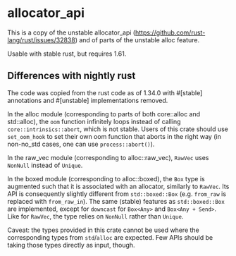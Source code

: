 # allocator_api

This is a copy of the unstable allocator_api
(https://github.com/rust-lang/rust/issues/32838) and of parts of the unstable
alloc feature.

Usable with stable rust, but requires 1.61.

## Differences with nightly rust

The code was copied from the rust code as of 1.34.0
with #[stable] annotations and #[unstable] implementations removed.

In the alloc module (corresponding to parts of both core::alloc and
std::alloc), the `oom` function infinitely loops instead of calling
`core::intrinsics::abort`, which is not stable. Users of this crate should use
`set_oom_hook` to set their own oom function that aborts in the right way (in
non-no_std cases, one can use `process::abort()`).

In the raw_vec module (corresponding to alloc::raw_vec), `RawVec` uses
`NonNull` instead of `Unique`.

In the boxed module (corresponding to alloc::boxed), the `Box` type is
augmented such that it is associated with an allocator, similarly to `RawVec`.
Its API is consequently slightly different from `std::boxed::Box` (e.g.
`from_raw` is replaced with `from_raw_in`). The same (stable) features as
`std::boxed::Box` are implemented, except for `downcast` for `Box<Any>` and
`Box<Any + Send>`. Like for `RawVec`, the type relies on `NonNull` rather than
`Unique`.

Caveat: the types provided in this crate cannot be used where the corresponding
types from `std`/`alloc` are expected. Few APIs should be taking those types
directly as input, though.
